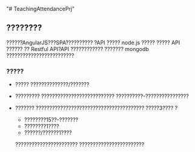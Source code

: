 "# TeachingAttendancePrj"
## ???????? ##
??????AngularJS???SPA?????????? ?API ????? node.js ????? ????? API ??????
?? Restful API?API ???????????? ??????? mongodb
?????????????????????????

### ?????
- ?????
 ??????????????/???????
- ?????????
   ???????????????????????????
   ??????????-????????????????
- ???????
 ????????????????????????????????????????
 ?????3???? ?
    - ????????15??-???????
    - ????????1????
    - ??????/??????1????

   ???????????????????????
   ????????????????????????
   



